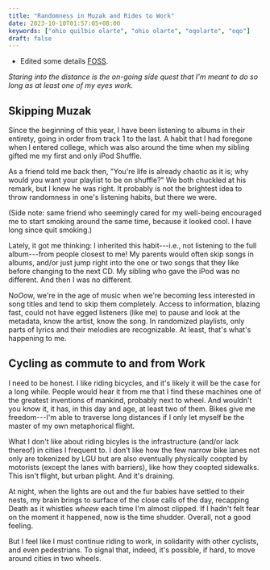 ```yaml
---
title: "Randomness in Muzak and Rides to Work"
date: 2023-10-10T01:57:05+08:00
keywords: ["ohio quilbio olarte", "ohio olarte", "oqolarte", "oqo"]
draft: false
---
```


- Edited some details [FOSS](/foss).

*Staring into the distance is the on-going side quest that I'm
meant to do so long as at least one of my eyes work.*

## Skipping Muzak

Since the beginning of this year, I have been listening to albums in their
entirety, going in order from track 1 to the last.
A habit that I had foregone when I entered college,
which was also around the time when my sibling gifted me my first and only
iPod Shuffle.

As a friend told me back then,
"You're life is already chaotic as it is;
why would you want your playlist to be on shuffle?"
We both chuckled at his remark,
but I knew he was right.
It probably is not the brightest idea to throw randomness in one's
listening habits, but there we were.

(Side note: same friend who seemingly cared for my well-being
encouraged me to start smoking around the same time,
because it looked cool.
I have long since quit smoking.)

Lately, it got me thinking:
I inherited this habit---i.e., not listening
to the full album---from people closest to me!
My parents would often skip songs in albums,
and/or just jump right into the one or two songs that they like
before changing to the next CD.
My sibling who gave the iPod was no different.
And then I was no different.

N*oOo*w, we're in the age of music when we're becoming less interested in
song titles and tend to skip them completely. Access to information,
blazing fast, could not have egged listeners (like me) to pause and look
at the metadata, know the artist, know the song. In randomized
playlists, only parts of lyrics and their melodies are recognizable. At
least, that's what's happening to me.

## Cycling as commute to and from Work

I need to be honest.
I like riding bicycles,
and it's likely it will be the case for a long while.
People would hear it from me that I find these machines
one of the greatest inventions of mankind,
probably next to wheel.
And wouldn't you know it, it has,
in this day and age, at least two of them.
Bikes give me freedom---I'm able to traverse long distances
if I only let myself be the master of my own metaphorical flight.

What I don't like about riding bicyles is the infrastructure
(and/or lack thereof) in cities I frequent to.
I don't like how the few narrow bike lanes not only are tokenized by LGU
but are also eventually physically coopted by motorists
(except the lanes with barriers),
like how they coopted sidewalks.
This isn't flight, but urban plight.
And it's draining.

At night, when the lights are out and the fur babies have settled
to their nests, my brain brings to surface of the close calls of the day,
recapping Death as it whistles *wheew* each time I'm almost clipped.
If I hadn't felt fear on the moment it happened,
now is the time shudder.
Overall, not a good feeling.

But I feel like I must continue riding to work,
in solidarity with other cyclists, and even pedestrians.
To signal that, indeed, it's possible, if hard,
to move around cities in two wheels.
